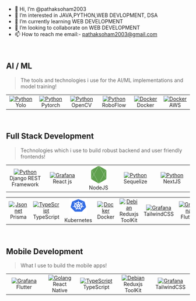 - 👋 Hi, I’m @pathaksoham2003
- 👀 I’m interested in JAVA,PYTHON,WEB DEVLOPMENT, DSA
- 🌱 I’m currently learning WEB DEVELOPMENT
- 💞️ I’m looking to collaborate on WEB DEVELOPMENT
- 📫 How to reach me email:- pathaksoham2003@gmail.com

<!---
pathaksoham2003/pathaksoham2003 is a ✨ special ✨ repository because its `README.md` (this file) appears on your GitHub profile.
You can click the Preview link to take a look at your changes.
--->

<br>

<h2 align="left" id="macropower-tech">AI / ML</h2>

> The tools and technologies i use for the AI/ML implementations and model training!

<table>
  <tr>
    <td align="center" width="96">
      <a href="#macropower-tech">
        <img src="https://cdn.icon-icons.com/icons2/3915/PNG/512/yolo_logo_icon_249127.png" width="48" height="48" alt="Python" />
      </a>
      <br>Yolo
    </td>
    <td align="center" width="96">
      <a href="#macropower-tech">
        <img src="https://miro.medium.com/v2/resize:fit:640/format:webp/1*IMGOKBIN8qkOBt5CH55NSw.png" width="48" height="48" alt="Python" />
      </a>
      <br>Pytorch
    </td>
    <td align="center" width="96">
      <a href="#macropower-tech">
        <img src="https://opencv.org/wp-content/uploads/2022/05/logo.png" width="48" height="48" alt="Python" />
      </a>
      <br>OpenCV
    </td>
    <td align="center" width="96">
      <a href="#macropower-tech">
        <img src="https://cdn.prod.website-files.com/5f6bc60e665f54545a1e52a5/642746dba53a59a614a64b35_roboflow-open-graph.png" width="48" height="48" alt="Python" />
      </a>
      <br>RoboFlow
    </td>
    <td align="center" width="96"> 
      <a href="#macropower-tech" >
        <img src="https://logos-world.net/wp-content/uploads/2021/02/Docker-Symbol.png" width="48" height="48" alt="Docker" />
      </a>
      <br>Docker
    </td>
    <td align="center" width="96"> 
      <a href="#macropower-tech" >
        <img src="https://upload.wikimedia.org/wikipedia/commons/thumb/9/93/Amazon_Web_Services_Logo.svg/2560px-Amazon_Web_Services_Logo.svg.png" width="48" height="48" alt="Docker" />
      </a>
      <br>AWS
    </td>
    
  </tr>
</table>

<br>

<h2 align="left" id="macropower-tech">Full Stack Development</h2>

> Technologies which i use to build robust backend and user friendly frontends!

<table>
  <tr>
    <td align="center" width="96">
      <a href="#macropower-tech">
        <img src="https://www.django-rest-framework.org/img/logo.png" width="48" height="48" alt="Python" />
      </a>
      <br>Django REST Framework
    </td>
    <td align="center" width="96">
      <a href="#macropower-tech" >
        <img src="https://upload.wikimedia.org/wikipedia/commons/thumb/a/a7/React-icon.svg/768px-React-icon.svg.png" width="48" height="48" alt="Grafana" />
      </a>
      <br>React js
    </td>
    <td align="center" width="96">
      <a href="#macropower-tech">
        <img src="https://raw.githubusercontent.com/devicons/devicon/1119b9f84c0290e0f0b38982099a2bd027a48bf1/icons/nodejs/nodejs-plain.svg" width="48" height="48" alt="Python" />
      </a>
      <br>NodeJS
    </td>
    <td align="center" width="96">
      <a href="#macropower-tech">
        <img src="https://sequelize.org/img/logo.svg" width="48" height="48" alt="Python" />
      </a>
      <br>Sequelize
    </td>
    <td align="center" width="96">
      <a href="#macropower-tech">
        <img src="https://raw.githubusercontent.com/CyrisXD/CyrisXD/master/assets/NextJS.png" width="48" height="48" alt="Python" />
      </a>
      <br>NextJS
    </td>
  </tr>
</table>


<table>
  <tr>
    <td align="center" width="96">
      <a href="#macropower-tech">
        <img src="https://cdn.worldvectorlogo.com/logos/prisma-4.svg" width="48" height="48" alt="Jsonnet" />
      </a>
      <br>Prisma
    </td>
    <td align="center" width="96">
      <a href="#macropower-tech">
        <img src="https://upload.wikimedia.org/wikipedia/commons/thumb/4/4c/Typescript_logo_2020.svg/2048px-Typescript_logo_2020.svg.png" width="48" height="48" alt="TypeScript" />
      </a>
      <br>TypeScript
    </td>
    <td align="center" width="96">
      <a href="#macropower-tech" >
        <img src="https://raw.githubusercontent.com/cncf/artwork/master/projects/kubernetes/icon/color/kubernetes-icon-color.svg" width="48" height="48" alt="Kubernetes" />
      </a>
      <br>Kubernetes
    </td>
    <td align="center" width="96"> 
      <a href="#macropower-tech" >
        <img src="https://logos-world.net/wp-content/uploads/2021/02/Docker-Symbol.png" width="48" height="48" alt="Docker" />
      </a>
      <br>Docker
    </td>
    <td align="center"  width="96">
      <a href="#macropower-tech">
        <img src="https://redux.js.org/img/redux.svg" width="48" height="48" alt="Debian" />
      </a>
      <br>Reduxjs ToolKit
    </td>
    <td align="center" width="96">
      <a href="#macropower-tech" >
        <img src="https://balticanebula.com/content/images/2023/06/plus-tailwind.jpg" width="48" height="48" alt="Grafana" />
      </a>
      <br>TailwindCSS
    </td>
    <td align="center" width="96">
      <a href="#macropower-tech" >
        <img src="https://cdn3d.iconscout.com/3d/free/preview/free-flutter-3d-logo-download-in-png-blend-fbx-gltf-file-formats--software-social-media-pack-logos-4642761@0.png" width="48" height="48" alt="Grafana" />
      </a>
      <br>Flutter
    </td>
  </tr>
</table>


<br>

<h2 align="left" id="macropower-tech">Mobile Development</h2>

> What I use to build the mobile apps!

<table>
  <tr>
    <td align="center" width="96">
      <a href="#macropower-tech" >
        <img src="https://cdn3d.iconscout.com/3d/free/preview/free-flutter-3d-logo-download-in-png-blend-fbx-gltf-file-formats--software-social-media-pack-logos-4642761@0.png" width="48" height="48" alt="Grafana" />
      </a>
      <br>Flutter
    </td>
    <td align="center" width="96">
      <a href="#macropower-tech">
        <img src="https://upload.wikimedia.org/wikipedia/commons/thumb/a/a7/React-icon.svg/768px-React-icon.svg.png" width="48" height="48" alt="Golang" />
      </a>
      <br>React Native
    </td>
    <td align="center" width="96">
      <a href="#macropower-tech">
        <img src="https://upload.wikimedia.org/wikipedia/commons/thumb/4/4c/Typescript_logo_2020.svg/2048px-Typescript_logo_2020.svg.png" width="48" height="48" alt="TypeScript" />
      </a>
      <br>TypeScript
    </td>
    <td align="center"  width="96">
      <a href="#macropower-tech">
        <img src="https://redux.js.org/img/redux.svg" width="48" height="48" alt="Debian" />
      </a>
      <br>Reduxjs ToolKit
    </td>
    <td align="center" width="96">
      <a href="#macropower-tech" >
        <img src="https://balticanebula.com/content/images/2023/06/plus-tailwind.jpg" width="48" height="48" alt="Grafana" />
      </a>
      <br>TailwindCSS
    </td>
  </tr>
</table>

